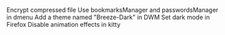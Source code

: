Encrypt compressed file
Use bookmarksManager and passwordsManager in dmenu
Add a theme named "Breeze-Dark" in DWM
Set dark mode in Firefox
Disable animation effects in kitty
